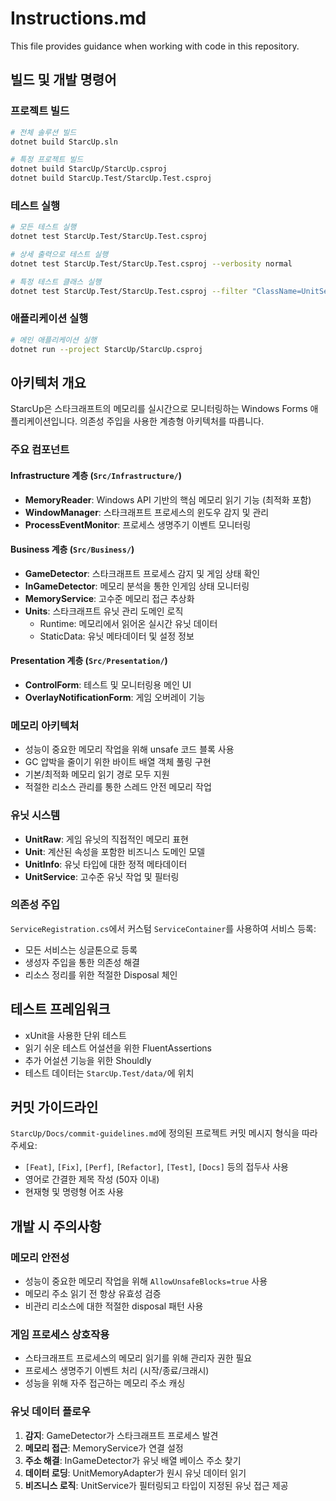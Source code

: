 # Instructions.md

This file provides guidance when working with code in this repository.

## 빌드 및 개발 명령어

### 프로젝트 빌드
```bash
# 전체 솔루션 빌드
dotnet build StarcUp.sln

# 특정 프로젝트 빌드
dotnet build StarcUp/StarcUp.csproj
dotnet build StarcUp.Test/StarcUp.Test.csproj
```

### 테스트 실행
```bash
# 모든 테스트 실행
dotnet test StarcUp.Test/StarcUp.Test.csproj

# 상세 출력으로 테스트 실행
dotnet test StarcUp.Test/StarcUp.Test.csproj --verbosity normal

# 특정 테스트 클래스 실행
dotnet test StarcUp.Test/StarcUp.Test.csproj --filter "ClassName=UnitServiceTest"
```

### 애플리케이션 실행
```bash
# 메인 애플리케이션 실행
dotnet run --project StarcUp/StarcUp.csproj
```

## 아키텍처 개요

StarcUp은 스타크래프트의 메모리를 실시간으로 모니터링하는 Windows Forms 애플리케이션입니다. 의존성 주입을 사용한 계층형 아키텍처를 따릅니다.

### 주요 컴포넌트

#### Infrastructure 계층 (`Src/Infrastructure/`)
- **MemoryReader**: Windows API 기반의 핵심 메모리 읽기 기능 (최적화 포함)
- **WindowManager**: 스타크래프트 프로세스의 윈도우 감지 및 관리
- **ProcessEventMonitor**: 프로세스 생명주기 이벤트 모니터링

#### Business 계층 (`Src/Business/`)
- **GameDetector**: 스타크래프트 프로세스 감지 및 게임 상태 확인
- **InGameDetector**: 메모리 분석을 통한 인게임 상태 모니터링
- **MemoryService**: 고수준 메모리 접근 추상화
- **Units**: 스타크래프트 유닛 관리 도메인 로직
  - Runtime: 메모리에서 읽어온 실시간 유닛 데이터
  - StaticData: 유닛 메타데이터 및 설정 정보

#### Presentation 계층 (`Src/Presentation/`)
- **ControlForm**: 테스트 및 모니터링용 메인 UI
- **OverlayNotificationForm**: 게임 오버레이 기능

### 메모리 아키텍처
- 성능이 중요한 메모리 작업을 위해 unsafe 코드 블록 사용
- GC 압박을 줄이기 위한 바이트 배열 객체 풀링 구현
- 기본/최적화 메모리 읽기 경로 모두 지원
- 적절한 리소스 관리를 통한 스레드 안전 메모리 작업

### 유닛 시스템
- **UnitRaw**: 게임 유닛의 직접적인 메모리 표현
- **Unit**: 계산된 속성을 포함한 비즈니스 도메인 모델
- **UnitInfo**: 유닛 타입에 대한 정적 메타데이터
- **UnitService**: 고수준 유닛 작업 및 필터링

### 의존성 주입
`ServiceRegistration.cs`에서 커스텀 `ServiceContainer`를 사용하여 서비스 등록:
- 모든 서비스는 싱글톤으로 등록
- 생성자 주입을 통한 의존성 해결
- 리소스 정리를 위한 적절한 Disposal 체인

## 테스트 프레임워크
- xUnit을 사용한 단위 테스트
- 읽기 쉬운 테스트 어설션을 위한 FluentAssertions
- 추가 어설션 기능을 위한 Shouldly
- 테스트 데이터는 `StarcUp.Test/data/`에 위치

## 커밋 가이드라인
`StarcUp/Docs/commit-guidelines.md`에 정의된 프로젝트 커밋 메시지 형식을 따라주세요:
- `[Feat]`, `[Fix]`, `[Perf]`, `[Refactor]`, `[Test]`, `[Docs]` 등의 접두사 사용
- 영어로 간결한 제목 작성 (50자 이내)
- 현재형 및 명령형 어조 사용

## 개발 시 주의사항

### 메모리 안전성
- 성능이 중요한 메모리 작업을 위해 `AllowUnsafeBlocks=true` 사용
- 메모리 주소 읽기 전 항상 유효성 검증
- 비관리 리소스에 대한 적절한 disposal 패턴 사용

### 게임 프로세스 상호작용
- 스타크래프트 프로세스의 메모리 읽기를 위해 관리자 권한 필요
- 프로세스 생명주기 이벤트 처리 (시작/종료/크래시)
- 성능을 위해 자주 접근하는 메모리 주소 캐싱

### 유닛 데이터 플로우
1. **감지**: GameDetector가 스타크래프트 프로세스 발견
2. **메모리 접근**: MemoryService가 연결 설정
3. **주소 해결**: InGameDetector가 유닛 배열 베이스 주소 찾기
4. **데이터 로딩**: UnitMemoryAdapter가 원시 유닛 데이터 읽기
5. **비즈니스 로직**: UnitService가 필터링되고 타입이 지정된 유닛 접근 제공